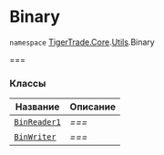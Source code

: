 # Binary

`namespace` [TigerTrade.Core](../../).[Utils](../).Binary

\===

### Классы

| Название                         | Описание |
| -------------------------------- | -------- |
| [`BinReader1`](binreader1.cs.md) | _===_    |
| [`BinWriter`](binwriter.cs.md)   | _===_    |
